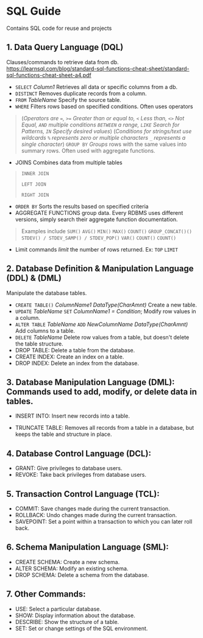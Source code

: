 # **SQL Guide**
Contains SQL code for reuse and projects

## 1. Data Query Language (DQL)
Clauses/commands to retrieve data from db. https://learnsql.com/blog/standard-sql-functions-cheat-sheet/standard-sql-functions-cheat-sheet-a4.pdf

- `SELECT` *Column1* Retrieves all data or specific columns from a db.
- `DISTINCT` Removes duplicate records from a column.
- `FROM` *TableName* Specify the source table.
- `WHERE` Filters rows based on specified conditions. Often uses operators 
> (*Operators are `=`, `>=` Greater than or equal to, `<` Less than, `<>` Not Equal, `AND` multiple conditions `BETWEEN` a range, `LIKE` Search for Patterns, `IN` Specify desired values*)
> (*Conditions for strings/text use wildcards `%` represents zero or multiple characters `_` represents a single character*)
> `GROUP BY` *Groups* rows with the same values into summary rows. Often used with aggregate functions.
- JOINS Combines data from multiple tables
> `INNER JOIN`
> 
> `LEFT JOIN`
> 
> `RIGHT JOIN` 
- `ORDER BY` Sorts the results based on specified criteria
- AGGREGATE FUNCTIONS group data. Every RDBMS uses different versions, simply search their aggregate function documentation.
> Examples include `SUM()` `AVG()` `MIN()` `MAX()` `COUNT()` `GROUP_CONCAT()()` `STDEV() / STDEV_SAMP() / STDEV_POP()` `VAR()` `COUNT()` `COUNT()`
- Limit commands *limit* the number of rows returned. Ex: `TOP` `LIMIT`


## 2. Database Definition & Manipulation Language (DDL) & (DML)
Manipulate the database tables.

- `CREATE TABLE()` *ColumnName1 DataType(CharAmnt)* Create a new table.
- `UPDATE` *TableName* `SET` *ColumnName1 = Condition*; Modify row values in a column.
- `ALTER TABLE` *TableName* `ADD` *NewColumnName DataType(CharAmnt)* Add columns to a table.
- `DELETE` *TableName* Delete row values from a table, but doesn't delete the table structure.
- DROP TABLE: Delete a table from the database.
- CREATE INDEX: Create an index on a table.
- DROP INDEX: Delete an index from the database.


## 3. Database Manipulation Language (DML): Commands used to add, modify, or delete data in tables.

- INSERT INTO: Insert new records into a table.

- TRUNCATE TABLE: Removes all records from a table in a database, but keeps the table and structure in place.


## 4. Database Control Language (DCL):

- GRANT: Give privileges to database users.
- REVOKE: Take back privileges from database users.


## 5. Transaction Control Language (TCL):

- COMMIT: Save changes made during the current transaction.
- ROLLBACK: Undo changes made during the current transaction.
- SAVEPOINT: Set a point within a transaction to which you can later roll back.


## 6. Schema Manipulation Language (SML):

- CREATE SCHEMA: Create a new schema.
- ALTER SCHEMA: Modify an existing schema.
- DROP SCHEMA: Delete a schema from the database.


## 7. Other Commands:

- USE: Select a particular database.
- SHOW: Display information about the database.
- DESCRIBE: Show the structure of a table.
- SET: Set or change settings of the SQL environment.

